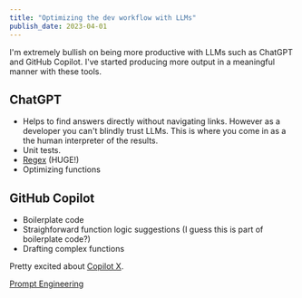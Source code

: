 ```yaml
---
title: "Optimizing the dev workflow with LLMs"
publish_date: 2023-04-01
---
```


I'm extremely bullish on being more productive with LLMs such as ChatGPT and GitHub Copilot.
I've started producing more output in a meaningful manner with these tools.

## ChatGPT

- Helps to find answers directly without navigating links. However as a developer you can't
  blindly trust LLMs. This is where you come in as a the human interpreter of the results.
- Unit tests.
- [Regex](https://twitter.com/davidbyttow/status/1639679641161015301) (HUGE!)
- Optimizing functions

## GitHub Copilot

- Boilerplate code
- Straighforward function logic suggestions (I guess this is part of boilerplate code?)
- Drafting complex functions

Pretty excited about [Copilot X](https://www.youtube.com/watch?v=4RfD5JiXt3A).

[Prompt Engineering](https://lilianweng.github.io/posts/2023-03-15-prompt-engineering/#)
